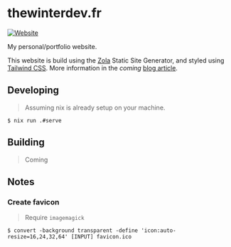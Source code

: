 # thewinterdev.fr

[![Website](httpr://img.shields.io/website?url=https%3A%2F%2Fthewinterdev.fr&up_message=online&down_message=offline)](https://thewinterdev.fr)

My personal/portfolio website.

This website is build using the [Zola](https://www.getzola.org) Static Site Generator, and styled using [Tailwind CSS](https://tailwindcss.com). More information in the *coming* [blog article](#).

## Developing

> Assuming nix is already setup on your machine.

```console
$ nix run .#serve
```

## Building

> Coming

## Notes

### Create favicon

> Require `imagemagick`

```console
$ convert -background transparent -define 'icon:auto-resize=16,24,32,64' [INPUT] favicon.ico
```
